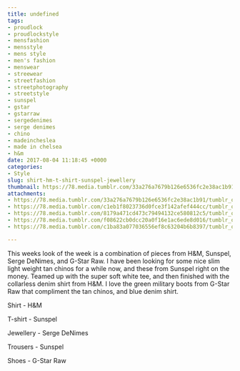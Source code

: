 ```yaml
---
title: undefined
tags:
- proudlock
- proudlockstyle
- mensfashion
- mensstyle
- mens style
- men's fashion
- menswear
- streewear
- streetfashion
- streetphotography
- streetstyle
- sunspel
- gstar
- gstarraw
- sergedenimes
- serge denimes
- chino
- madeincheslea
- made in chelsea
- h&m
date: 2017-08-04 11:18:45 +0000
categories:
- Style
slug: shirt-hm-t-shirt-sunspel-jewellery
thumbnail: https://78.media.tumblr.com/33a276a7679b126e6536fc2e38ac1b91/tumblr_ou5rfdljpr1rhrm24o1_540.jpg
attachments:
- https://78.media.tumblr.com/33a276a7679b126e6536fc2e38ac1b91/tumblr_ou5rfdljpr1rhrm24o1_1280.jpg
- https://78.media.tumblr.com/c1eb1f8023736d0fce3f142afef444cc/tumblr_ou5rfdljpr1rhrm24o2_1280.jpg
- https://78.media.tumblr.com/8179a471cd473c79494132ce580812c5/tumblr_ou5rfdljpr1rhrm24o3_1280.jpg
- https://78.media.tumblr.com/f08622cb0dcc20a0f16e1ac6ede8d016/tumblr_ou5rfdljpr1rhrm24o4_1280.jpg
- https://78.media.tumblr.com/c1ba83a077036556ef8c63204b6b8397/tumblr_ou5rfdljpr1rhrm24o5_1280.jpg

---
```



This weeks look of the week is a combination of pieces from H&M, Sunspel, Serge DeNimes, and G-Star Raw. I have been looking for some nice slim light weight tan chinos for a while now, and these from Sunspel right on the money. Teamed up with the super soft white tee, and then finished with the collarless denim shirt from H&M. I love the green military boots from G-Star Raw that compliment the tan chinos, and blue denim shirt.

Shirt - H&M

T-shirt - Sunspel

Jewellery - Serge DeNimes

Trousers - Sunspel

Shoes - G-Star Raw